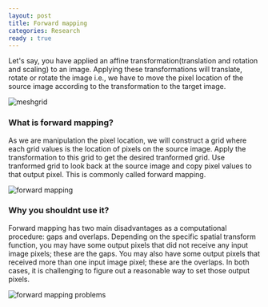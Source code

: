 ```yaml
---
layout: post
title: Forward mapping
categories: Research
ready : true
---
```



Let's say, you have applied an affine transformation(translation and rotation and scaling) to an image. Applying these transformations will translate, rotate or rotate the image i.e., we have to move the pixel location of the source image according to the transformation to the target image. 

<img align="center" src="https://www.mathworks.com/content/mathworks/www/en/company/newsletters/articles/using-matlabs-meshgrid-command-and-array-operators-to-implement-one-and-two-variable-functions/jcr:content/mainParsys/image_2.adapt.full.low.gif/1469941369997.gif" alt="meshgrid">

### What is forward mapping?

As we are manipulation the pixel location, we will construct a grid where each grid values is the location of pixels on the source image. Apply the transformation to this grid to get the desired tranformed grid. Use tranformed grid to look back at the source image and copy pixel values to that output pixel. This is commonly called forward mapping.

<img align="center" src="https://blogs.mathworks.com/images/steve/53/forward_mapping_a.png" alt="forward mapping">


### Why you shouldnt use it?

Forward mapping has two main disadvantages as a computational procedure: gaps and overlaps. Depending on the specific spatial transform function, you may have some output pixels that did not receive any input image pixels; these are the gaps. You may also have some output pixels that received more than one input image pixel; these are the overlaps. In both cases, it is challenging to figure out a reasonable way to set those output pixels. 

<img align="center" src="https://blogs.mathworks.com/images/steve/53/forward_mapping_b.png" alt="forward mapping problems">